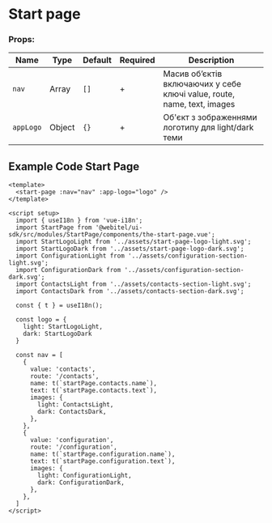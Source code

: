 # Start page

### Props:

| Name      | Type   | Default | Required | Description                                                             |
|-----------|--------|---------|----------|-------------------------------------------------------------------------|
| `nav`     | Array  | `[]`    | +        | Масив обʼєктів включаючих у себе ключі value, route, name, text, images |
| `appLogo` | Object | `{}`    | +        | Об'єкт з зображеннями логотипу для  light/dark теми                     |

## Example Code Start Page

```vue
<template>
  <start-page :nav="nav" :app-logo="logo" />
</template>

<script setup>
  import { useI18n } from 'vue-i18n';
  import StartPage from '@webitel/ui-sdk/src/modules/StartPage/components/the-start-page.vue';
  import StartLogoLight from '../assets/start-page-logo-light.svg';
  import StartLogoDark from '../assets/start-page-logo-dark.svg';
  import ConfigurationLight from '../assets/configuration-section-light.svg';
  import ConfigurationDark from '../assets/configuration-section-dark.svg';
  import ContactsLight from '../assets/contacts-section-light.svg';
  import ContactsDark from '../assets/contacts-section-dark.svg';

  const { t } = useI18n();

  const logo = {
    light: StartLogoLight,
    dark: StartLogoDark
  }

  const nav = [
    {
      value: 'contacts',
      route: '/contacts',
      name: t(`startPage.contacts.name`),
      text: t(`startPage.contacts.text`),
      images: {
        light: ContactsLight,
        dark: ContactsDark,
      },
    },
    {
      value: 'configuration',
      route: '/configuration',
      name: t(`startPage.configuration.name`),
      text: t(`startPage.configuration.text`),
      images: {
        light: ConfigurationLight,
        dark: ConfigurationDark,
      },
    },
  ]
</script>
```
